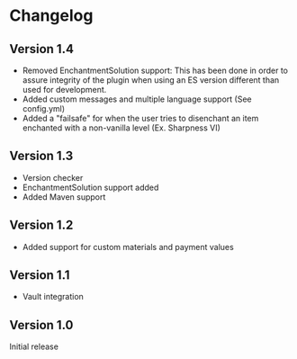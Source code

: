 # Changelog
## Version 1.4
- Removed EnchantmentSolution support: This has been done in order to assure integrity of the plugin when using an ES version different than used for development.
- Added custom messages and multiple language support (See config.yml)
- Added a "failsafe" for when the user tries to disenchant an item enchanted with a non-vanilla level (Ex. Sharpness VI)
## Version 1.3
- Version checker
- EnchantmentSolution support added
- Added Maven support
## Version 1.2
- Added support for custom materials and payment values
## Version 1.1
- Vault integration 
## Version 1.0
Initial release